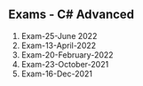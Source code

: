 <h2> Exams - C# Advanced </h2>
 <ol>
    <li>Exam-25-June 2022</li> 
    <li>Exam-13-April-2022</li>
    <li>Exam-20-February-2022</li>
    <li>Exam-23-October-2021</li>
    <li>Exam-16-Dec-2021</li>
  </ol>
